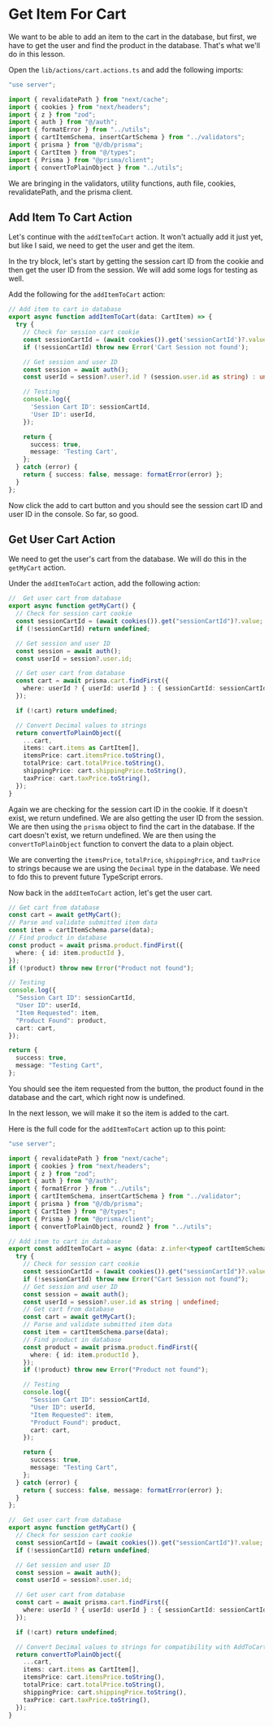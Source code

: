 # Get Item For Cart

We want to be able to add an item to the cart in the database, but first, we have to get the user and find the product in the database. That's what we'll do in this lesson.

Open the `lib/actions/cart.actions.ts` and add the following imports:

```ts
"use server";

import { revalidatePath } from "next/cache";
import { cookies } from "next/headers";
import { z } from "zod";
import { auth } from "@/auth";
import { formatError } from "../utils";
import { cartItemSchema, insertCartSchema } from "../validators";
import { prisma } from "@/db/prisma";
import { CartItem } from "@/types";
import { Prisma } from "@prisma/client";
import { convertToPlainObject } from "../utils";
```

We are bringing in the validators, utility functions, auth file, cookies, revalidatePath, and the prisma client.

## Add Item To Cart Action

Let's continue with the `addItemToCart` action. It won't actually add it just yet, but like I said, we need to get the user and get the item.

In the try block, let's start by getting the session cart ID from the cookie and then get the user ID from the session. We will add some logs for testing as well.

Add the following for the `addItemToCart` action:

```ts
// Add item to cart in database
export async function addItemToCart(data: CartItem) => {
  try {
    // Check for session cart cookie
    const sessionCartId = (await cookies()).get('sessionCartId')?.value;
    if (!sessionCartId) throw new Error('Cart Session not found');

    // Get session and user ID
    const session = await auth();
    const userId = session?.user?.id ? (session.user.id as string) : undefined;

    // Testing
    console.log({
      'Session Cart ID': sessionCartId,
      'User ID': userId,
    });

    return {
      success: true,
      message: 'Testing Cart',
    };
  } catch (error) {
    return { success: false, message: formatError(error) };
  }
};
```

Now click the add to cart button and you should see the session cart ID and user ID in the console. So far, so good.

## Get User Cart Action

We need to get the user's cart from the database. We will do this in the `getMyCart` action.

Under the `addItemToCart` action, add the following action:

```ts
//  Get user cart from database
export async function getMyCart() {
  // Check for session cart cookie
  const sessionCartId = (await cookies()).get("sessionCartId")?.value;
  if (!sessionCartId) return undefined;

  // Get session and user ID
  const session = await auth();
  const userId = session?.user.id;

  // Get user cart from database
  const cart = await prisma.cart.findFirst({
    where: userId ? { userId: userId } : { sessionCartId: sessionCartId },
  });

  if (!cart) return undefined;

  // Convert Decimal values to strings
  return convertToPlainObject({
    ...cart,
    items: cart.items as CartItem[],
    itemsPrice: cart.itemsPrice.toString(),
    totalPrice: cart.totalPrice.toString(),
    shippingPrice: cart.shippingPrice.toString(),
    taxPrice: cart.taxPrice.toString(),
  });
}
```

Again we are checking for the session cart ID in the cookie. If it doesn't exist, we return undefined. We are also getting the user ID from the session. We are then using the `prisma` object to find the cart in the database. If the cart doesn't exist, we return undefined. We are then using the `convertToPlainObject` function to convert the data to a plain object.

We are converting the `itemsPrice`, `totalPrice`, `shippingPrice`, and `taxPrice` to strings because we are using the `Decimal` type in the database. We need to fdo this to prevent future TypeScript errors.

Now back in the `addItemToCart` action, let's get the user cart.

```ts
// Get cart from database
const cart = await getMyCart();
// Parse and validate submitted item data
const item = cartItemSchema.parse(data);
// Find product in database
const product = await prisma.product.findFirst({
  where: { id: item.productId },
});
if (!product) throw new Error("Product not found");

// Testing
console.log({
  "Session Cart ID": sessionCartId,
  "User ID": userId,
  "Item Requested": item,
  "Product Found": product,
  cart: cart,
});

return {
  success: true,
  message: "Testing Cart",
};
```

You should see the item requested from the button, the product found in the database and the cart, which right now is undefined.

In the next lesson, we will make it so the item is added to the cart.

Here is the full code for the `addItemToCart` action up to this point:

```ts
"use server";

import { revalidatePath } from "next/cache";
import { cookies } from "next/headers";
import { z } from "zod";
import { auth } from "@/auth";
import { formatError } from "../utils";
import { cartItemSchema, insertCartSchema } from "../validator";
import { prisma } from "@/db/prisma";
import { CartItem } from "@/types";
import { Prisma } from "@prisma/client";
import { convertToPlainObject, round2 } from "../utils";

// Add item to cart in database
export const addItemToCart = async (data: z.infer<typeof cartItemSchema>) => {
  try {
    // Check for session cart cookie
    const sessionCartId = (await cookies()).get("sessionCartId")?.value;
    if (!sessionCartId) throw new Error("Cart Session not found");
    // Get session and user ID
    const session = await auth();
    const userId = session?.user.id as string | undefined;
    // Get cart from database
    const cart = await getMyCart();
    // Parse and validate submitted item data
    const item = cartItemSchema.parse(data);
    // Find product in database
    const product = await prisma.product.findFirst({
      where: { id: item.productId },
    });
    if (!product) throw new Error("Product not found");

    // Testing
    console.log({
      "Session Cart ID": sessionCartId,
      "User ID": userId,
      "Item Requested": item,
      "Product Found": product,
      cart: cart,
    });

    return {
      success: true,
      message: "Testing Cart",
    };
  } catch (error) {
    return { success: false, message: formatError(error) };
  }
};

//  Get user cart from database
export async function getMyCart() {
  // Check for session cart cookie
  const sessionCartId = (await cookies()).get("sessionCartId")?.value;
  if (!sessionCartId) return undefined;

  // Get session and user ID
  const session = await auth();
  const userId = session?.user.id;

  // Get user cart from database
  const cart = await prisma.cart.findFirst({
    where: userId ? { userId: userId } : { sessionCartId: sessionCartId },
  });

  if (!cart) return undefined;

  // Convert Decimal values to strings for compatibility with AddToCart component
  return convertToPlainObject({
    ...cart,
    items: cart.items as CartItem[],
    itemsPrice: cart.itemsPrice.toString(),
    totalPrice: cart.totalPrice.toString(),
    shippingPrice: cart.shippingPrice.toString(),
    taxPrice: cart.taxPrice.toString(),
  });
}
```
